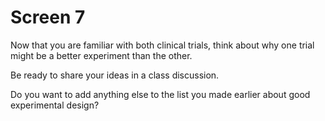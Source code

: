 # Screen 7

Now that you are familiar with both clinical trials, think about why one trial might be a better experiment than the other. 

Be ready to share your ideas in a class discussion. 

Do you want to add anything else to the list you made earlier about good experimental design? 
